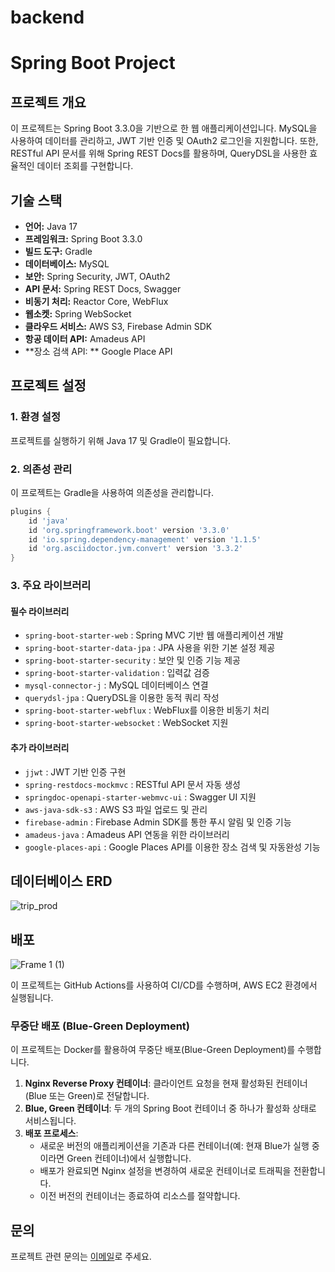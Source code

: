 # backend

# Spring Boot Project

## 프로젝트 개요
이 프로젝트는 Spring Boot 3.3.0을 기반으로 한 웹 애플리케이션입니다. MySQL을 사용하여 데이터를 관리하고, JWT 기반 인증 및 OAuth2 로그인을 지원합니다. 또한, RESTful API 문서를 위해 Spring REST Docs를 활용하며, QueryDSL을 사용한 효율적인 데이터 조회를 구현합니다.

## 기술 스택
- **언어:** Java 17
- **프레임워크:** Spring Boot 3.3.0
- **빌드 도구:** Gradle
- **데이터베이스:** MySQL
- **보안:** Spring Security, JWT, OAuth2
- **API 문서:** Spring REST Docs, Swagger
- **비동기 처리:** Reactor Core, WebFlux
- **웹소켓:** Spring WebSocket
- **클라우드 서비스:** AWS S3, Firebase Admin SDK
- **항공 데이터 API:** Amadeus API
- **장소 검색 API: ** Google Place API
 
## 프로젝트 설정
### 1. 환경 설정
프로젝트를 실행하기 위해 Java 17 및 Gradle이 필요합니다.

### 2. 의존성 관리
이 프로젝트는 Gradle을 사용하여 의존성을 관리합니다.

```gradle
plugins {
    id 'java'
    id 'org.springframework.boot' version '3.3.0'
    id 'io.spring.dependency-management' version '1.1.5'
    id 'org.asciidoctor.jvm.convert' version '3.3.2'
}
```

### 3. 주요 라이브러리
#### 필수 라이브러리
- `spring-boot-starter-web` : Spring MVC 기반 웹 애플리케이션 개발
- `spring-boot-starter-data-jpa` : JPA 사용을 위한 기본 설정 제공
- `spring-boot-starter-security` : 보안 및 인증 기능 제공
- `spring-boot-starter-validation` : 입력값 검증
- `mysql-connector-j` : MySQL 데이터베이스 연결
- `querydsl-jpa` : QueryDSL을 이용한 동적 쿼리 작성
- `spring-boot-starter-webflux` : WebFlux를 이용한 비동기 처리
- `spring-boot-starter-websocket` : WebSocket 지원

#### 추가 라이브러리
- `jjwt` : JWT 기반 인증 구현
- `spring-restdocs-mockmvc` : RESTful API 문서 자동 생성
- `springdoc-openapi-starter-webmvc-ui` : Swagger UI 지원
- `aws-java-sdk-s3` : AWS S3 파일 업로드 및 관리
- `firebase-admin` : Firebase Admin SDK를 통한 푸시 알림 및 인증 기능
- `amadeus-java` : Amadeus API 연동을 위한 라이브러리
- `google-places-api` : Google Places API를 이용한 장소 검색 및 자동완성 기능

## 데이터베이스 ERD

![trip_prod](https://github.com/user-attachments/assets/9e98ab42-e449-4724-a9a7-33d6cfbb2143)

## 배포

![Frame 1 (1)](https://github.com/user-attachments/assets/7786fc01-161b-4c73-a7c3-39ef1099d165)

이 프로젝트는 GitHub Actions를 사용하여 CI/CD를 수행하며, AWS EC2 환경에서 실행됩니다.

### 무중단 배포 (Blue-Green Deployment)
이 프로젝트는 Docker를 활용하여 무중단 배포(Blue-Green Deployment)를 수행합니다.

1. **Nginx Reverse Proxy 컨테이너**: 클라이언트 요청을 현재 활성화된 컨테이너(Blue 또는 Green)로 전달합니다.
2. **Blue, Green 컨테이너**: 두 개의 Spring Boot 컨테이너 중 하나가 활성화 상태로 서비스됩니다.
3. **배포 프로세스**:
   - 새로운 버전의 애플리케이션을 기존과 다른 컨테이너(예: 현재 Blue가 실행 중이라면 Green 컨테이너)에서 실행합니다.
   - 배포가 완료되면 Nginx 설정을 변경하여 새로운 컨테이너로 트래픽을 전환합니다.
   - 이전 버전의 컨테이너는 종료하여 리소스를 절약합니다.

## 문의
프로젝트 관련 문의는 [이메일](xogns2134@gmail.com)로 주세요.
